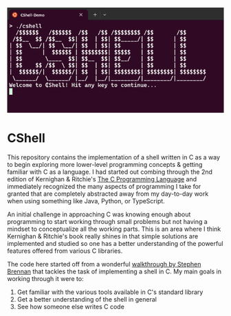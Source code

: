 ![img.png](misc/img.png)

# CShell
This repository contains the implementation of a shell written in C as a way to begin 
exploring more lower-level programming concepts & getting familiar with C as a language. I had started out combing 
through the 2nd edition of Kernighan & Ritchie's [The C Programming Language](https://en.wikipedia.org/wiki/The_C_Programming_Language) 
and immediately recognized the many aspects of programming I take for granted that are completely abstracted away 
from my day-to-day work when using something like Java, Python, or TypeScript.

An initial challenge in approaching C was knowing enough about programming to start working through small problems
but not having a mindset to conceptualize all the working parts. This is an area where I think Kernighan & Ritchie's
book really shines in that simple solutions are implemented and studied so one has a better understanding of the 
powerful features offered from various C libraries.

The code here started off from a wonderful [walkthrough by Stephen Brennan](https://brennan.io/2015/01/16/write-a-shell-in-c/) 
that tackles the task of implementing a shell in C. My main goals in working through it were to:
1. Get familiar with the various tools available in C's standard library
2. Get a better understanding of the shell in general
3. See how someone else writes C code



